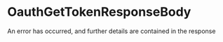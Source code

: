 # OauthGetTokenResponseBody

An error has occurred, and further details are contained in the response


